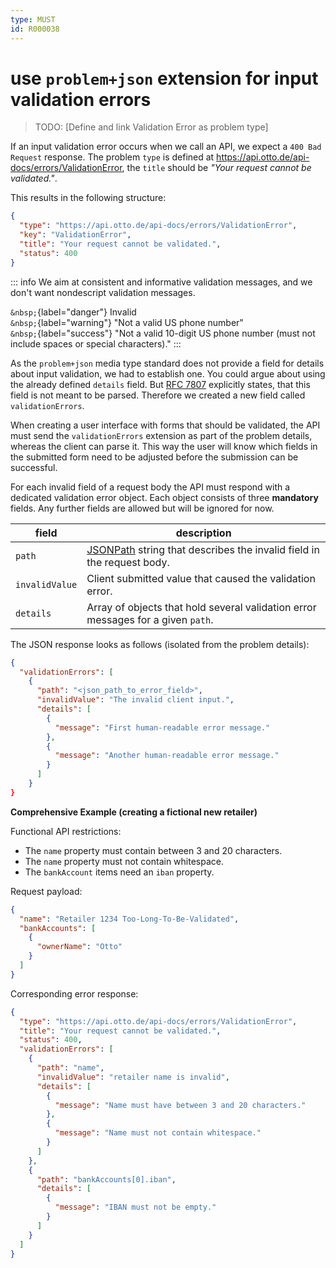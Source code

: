 ```yaml
---
type: MUST
id: R000038
---
```


# use `problem+json` extension for input validation errors

> TODO: [Define and link Validation Error as problem type]

If an input validation error occurs when we call an API, we expect a `400 Bad Request` response. The problem `type` is defined at <https://api.otto.de/api-docs/errors/ValidationError>, the `title` should be _"Your request cannot be validated."_.

This results in the following structure:

```json
{
  "type": "https://api.otto.de/api-docs/errors/ValidationError",
  "key": "ValidationError",
  "title": "Your request cannot be validated.",
  "status": 400
}
```

::: info
We aim at consistent and informative validation messages, and we don't want nondescript validation messages.

`&nbsp;`{label="danger"} Invalid  
`&nbsp;`{label="warning"} "Not a valid US phone number"  
`&nbsp;`{label="success"} "Not a valid 10-digit US phone number (must not include spaces or special characters)."
:::

As the `problem+json` media type standard does not provide a field for details about input validation, we had to establish one. You could argue about using the already defined `details` field. But [RFC 7807](https://tools.ietf.org/html/rfc7807) explicitly states, that this field is not meant to be parsed. Therefore we created a new field called `validationErrors`.

When creating a user interface with forms that should be validated, the API must send the `validationErrors` extension as part of the problem details, whereas the client can parse it. This way the user will know which fields in the submitted form need to be adjusted before the submission can be successful.

For each invalid field of a request body the API must respond with a dedicated validation error object. Each object consists of three **mandatory** fields. Any further fields are allowed but will be ignored for now.

| field          | description                                                                                                      |
| -------------- | ---------------------------------------------------------------------------------------------------------------- |
| `path`         | [JSONPath](https://goessner.net/articles/JsonPath/) string that describes the invalid field in the request body. |
| `invalidValue` | Client submitted value that caused the validation error.                                                         |
| `details`      | Array of objects that hold several validation error messages for a given `path`.                                 |

The JSON response looks as follows (isolated from the problem details):

```json
{
  "validationErrors": [
    {
      "path": "<json_path_to_error_field>",
      "invalidValue": "The invalid client input.",
      "details": [
        {
          "message": "First human-readable error message."
        },
        {
          "message": "Another human-readable error message."
        }
      ]
    }
}
```

**Comprehensive Example (creating a fictional new retailer)**

Functional API restrictions:

- The `name` property must contain between 3 and 20 characters.
- The `name` property must not contain whitespace.
- The `bankAccount` items need an `iban` property.

Request payload:

```json
{
  "name": "Retailer 1234 Too-Long-To-Be-Validated",
  "bankAccounts": [
    {
      "ownerName": "Otto"
    }
  ]
}
```

Corresponding error response:

```json
{
  "type": "https://api.otto.de/api-docs/errors/ValidationError",
  "title": "Your request cannot be validated.",
  "status": 400,
  "validationErrors": [
    {
      "path": "name",
      "invalidValue": "retailer name is invalid",
      "details": [
        {
          "message": "Name must have between 3 and 20 characters."
        },
        {
          "message": "Name must not contain whitespace."
        }
      ]
    },
    {
      "path": "bankAccounts[0].iban",
      "details": [
        {
          "message": "IBAN must not be empty."
        }
      ]
    }
  ]
}
```
